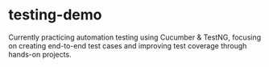 # testing-demo
Currently practicing automation testing using Cucumber &amp; TestNG, focusing on creating end-to-end test cases and improving test coverage through hands-on projects.
